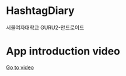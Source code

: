 # HashtagDiary
서울여자대학교 GURU2-안드로이드

# App introduction video
[Go to video](https://www.youtube.com/watch?v=xFNRzMHJ_go)
